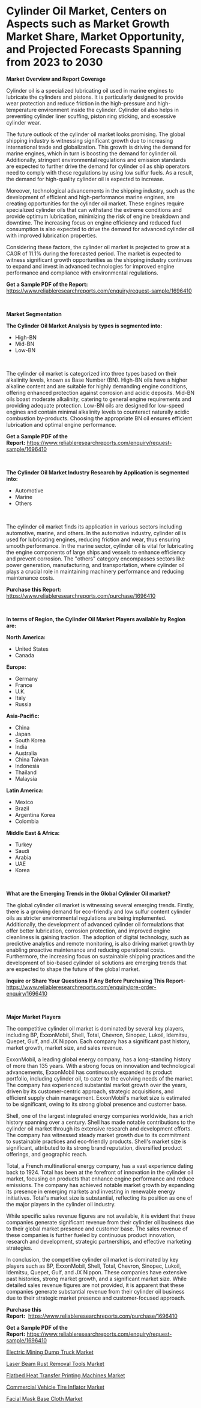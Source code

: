 <p><h1>Cylinder Oil Market, Centers on Aspects such as Market Growth Market Share, Market Opportunity, and Projected Forecasts Spanning from 2023 to 2030</h1></p><p><strong>Market Overview and Report Coverage</strong></p>
<p><p>Cylinder oil is a specialized lubricating oil used in marine engines to lubricate the cylinders and pistons. It is particularly designed to provide wear protection and reduce friction in the high-pressure and high-temperature environment inside the cylinder. Cylinder oil also helps in preventing cylinder liner scuffing, piston ring sticking, and excessive cylinder wear.</p><p>The future outlook of the cylinder oil market looks promising. The global shipping industry is witnessing significant growth due to increasing international trade and globalization. This growth is driving the demand for marine engines, which in turn is boosting the demand for cylinder oil. Additionally, stringent environmental regulations and emission standards are expected to further drive the demand for cylinder oil as ship operators need to comply with these regulations by using low sulfur fuels. As a result, the demand for high-quality cylinder oil is expected to increase.</p><p>Moreover, technological advancements in the shipping industry, such as the development of efficient and high-performance marine engines, are creating opportunities for the cylinder oil market. These engines require specialized cylinder oils that can withstand the extreme conditions and provide optimum lubrication, minimizing the risk of engine breakdown and downtime. The increasing focus on engine efficiency and reduced fuel consumption is also expected to drive the demand for advanced cylinder oil with improved lubrication properties.</p><p>Considering these factors, the cylinder oil market is projected to grow at a CAGR of 11.1% during the forecasted period. The market is expected to witness significant growth opportunities as the shipping industry continues to expand and invest in advanced technologies for improved engine performance and compliance with environmental regulations.</p></p>
<p><strong>Get a Sample PDF of the Report:</strong> <a href="https://www.reliableresearchreports.com/enquiry/request-sample/1696410">https://www.reliableresearchreports.com/enquiry/request-sample/1696410</a></p>
<p>&nbsp;</p>
<p><strong>Market Segmentation</strong></p>
<p><strong>The Cylinder Oil Market Analysis by types is segmented into:</strong></p>
<p><ul><li>High-BN</li><li>Mid-BN</li><li>Low-BN</li></ul></p>
<p>&nbsp;</p>
<p><p>The cylinder oil market is categorized into three types based on their alkalinity levels, known as Base Number (BN). High-BN oils have a higher alkaline content and are suitable for highly demanding engine conditions, offering enhanced protection against corrosion and acidic deposits. Mid-BN oils boast moderate alkalinity, catering to general engine requirements and providing adequate protection. Low-BN oils are designed for low-speed engines and contain minimal alkalinity levels to counteract naturally acidic combustion by-products. Choosing the appropriate BN oil ensures efficient lubrication and optimal engine performance.</p></p>
<p><strong>Get a Sample PDF of the Report:</strong>&nbsp;<a href="https://www.reliableresearchreports.com/enquiry/request-sample/1696410">https://www.reliableresearchreports.com/enquiry/request-sample/1696410</a></p>
<p>&nbsp;</p>
<p><strong>The Cylinder Oil Market Industry Research by Application is segmented into:</strong></p>
<p><ul><li>Automotive</li><li>Marine</li><li>Others</li></ul></p>
<p>&nbsp;</p>
<p><p>The cylinder oil market finds its application in various sectors including automotive, marine, and others. In the automotive industry, cylinder oil is used for lubricating engines, reducing friction and wear, thus ensuring smooth performance. In the marine sector, cylinder oil is vital for lubricating the engine components of large ships and vessels to enhance efficiency and prevent corrosion. The "others" category encompasses sectors like power generation, manufacturing, and transportation, where cylinder oil plays a crucial role in maintaining machinery performance and reducing maintenance costs.</p></p>
<p><strong>Purchase this Report:</strong>&nbsp; <a href="https://www.reliableresearchreports.com/purchase/1696410">https://www.reliableresearchreports.com/purchase/1696410</a></p>
<p>&nbsp;</p>
<p><strong>In terms of Region, the Cylinder Oil Market Players available by Region are:</strong></p>
<p>
    <p> <strong> North America: </strong>
        <ul>
            <li>United States</li>
            <li>Canada</li>
        </ul>
        </p> 
    <p> <strong> Europe: </strong>
        <ul>
            <li>Germany</li>
            <li>France</li>
            <li>U.K.</li>
            <li>Italy</li>
            <li>Russia</li>
        </ul>
        </p> 
    <p> <strong> Asia-Pacific: </strong>
        <ul>
            <li>China</li>
            <li>Japan</li>
            <li>South Korea</li>
            <li>India</li>
            <li>Australia</li>
            <li>China Taiwan</li>
            <li>Indonesia</li>
            <li>Thailand</li>
            <li>Malaysia</li>
        </ul>
        </p> 
    <p> <strong> Latin America: </strong>
        <ul>
            <li>Mexico</li>
            <li>Brazil</li>
            <li>Argentina Korea</li>
            <li>Colombia</li>
        </ul>
        </p> 
    <p> <strong> Middle East & Africa: </strong>
        <ul>
            <li>Turkey</li>
            <li>Saudi</li>
            <li>Arabia</li>
            <li>UAE</li>
            <li>Korea</li>
        </ul>
    </p>
    </p>
<p>&nbsp;</p>
<p><strong>What are the Emerging Trends in the Global Cylinder Oil market?</strong></p>
<p><p>The global cylinder oil market is witnessing several emerging trends. Firstly, there is a growing demand for eco-friendly and low sulfur content cylinder oils as stricter environmental regulations are being implemented. Additionally, the development of advanced cylinder oil formulations that offer better lubrication, corrosion protection, and improved engine cleanliness is gaining traction. The adoption of digital technology, such as predictive analytics and remote monitoring, is also driving market growth by enabling proactive maintenance and reducing operational costs. Furthermore, the increasing focus on sustainable shipping practices and the development of bio-based cylinder oil solutions are emerging trends that are expected to shape the future of the global market.</p></p>
<p><strong>Inquire or Share Your Questions If Any Before Purchasing This Report</strong>- <a href="https://www.reliableresearchreports.com/enquiry/pre-order-enquiry/1696410">https://www.reliableresearchreports.com/enquiry/pre-order-enquiry/1696410</a></p>
<p>&nbsp;</p>
<p><strong>Major Market Players</strong></p>
<p><p>The competitive cylinder oil market is dominated by several key players, including BP, ExxonMobil, Shell, Total, Chevron, Sinopec, Lukoil, Idemitsu, Quepet, Gulf, and JX Nippon. Each company has a significant past history, market growth, market size, and sales revenue.</p><p>ExxonMobil, a leading global energy company, has a long-standing history of more than 135 years. With a strong focus on innovation and technological advancements, ExxonMobil has continuously expanded its product portfolio, including cylinder oil, to cater to the evolving needs of the market. The company has experienced substantial market growth over the years, driven by its customer-centric approach, strategic acquisitions, and efficient supply chain management. ExxonMobil's market size is estimated to be significant, owing to its strong global presence and customer base.</p><p>Shell, one of the largest integrated energy companies worldwide, has a rich history spanning over a century. Shell has made notable contributions to the cylinder oil market through its extensive research and development efforts. The company has witnessed steady market growth due to its commitment to sustainable practices and eco-friendly products. Shell's market size is significant, attributed to its strong brand reputation, diversified product offerings, and geographic reach.</p><p>Total, a French multinational energy company, has a vast experience dating back to 1924. Total has been at the forefront of innovation in the cylinder oil market, focusing on products that enhance engine performance and reduce emissions. The company has achieved notable market growth by expanding its presence in emerging markets and investing in renewable energy initiatives. Total's market size is substantial, reflecting its position as one of the major players in the cylinder oil industry.</p><p>While specific sales revenue figures are not available, it is evident that these companies generate significant revenue from their cylinder oil business due to their global market presence and customer base. The sales revenue of these companies is further fueled by continuous product innovation, research and development, strategic partnerships, and effective marketing strategies.</p><p>In conclusion, the competitive cylinder oil market is dominated by key players such as BP, ExxonMobil, Shell, Total, Chevron, Sinopec, Lukoil, Idemitsu, Quepet, Gulf, and JX Nippon. These companies have extensive past histories, strong market growth, and a significant market size. While detailed sales revenue figures are not provided, it is apparent that these companies generate substantial revenue from their cylinder oil business due to their strategic market presence and customer-focused approach.</p></p>
<p><strong>Purchase this Report:</strong>&nbsp;&nbsp;<a href="https://www.reliableresearchreports.com/purchase/1696410">https://www.reliableresearchreports.com/purchase/1696410</a></p>
<p></p>
<p><strong>Get a Sample PDF of the Report:</strong>&nbsp;<a href="https://www.reliableresearchreports.com/enquiry/request-sample/1696410">https://www.reliableresearchreports.com/enquiry/request-sample/1696410</a></p>
<p><p><a href="https://medium.com/@ruthmorales25/electric-mining-dump-truck-market-competitive-analysis-market-trends-and-forecast-to-2030-c3cdc187651f">Electric Mining Dump Truck Market</a></p><p><a href="https://github.com/castoriffic/Market-Research-Report-List-1/blob/main/laser-beam-rust-removal-tools-market.md">Laser Beam Rust Removal Tools Market</a></p><p><a href="https://github.com/mabutironaldo/Market-Research-Report-List-1/blob/main/flatbed-heat-transfer-printing-machines-market.md">Flatbed Heat Transfer Printing Machines Market</a></p><p><a href="https://www.linkedin.com/pulse/commercial-vehicle-tire-inflator-market-research-report-zvqke/">Commercial Vehicle Tire Inflator Market</a></p><p><a href="https://medium.com/@lorimyers95/facial-mask-base-cloth-market-research-report-its-history-and-forecast-2023-to-2030-28cd0a23a33a">Facial Mask Base Cloth Market</a></p></p>